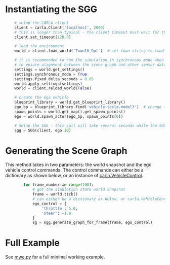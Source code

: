 # Instantiating the SGG

```python
    # setup the CARLA client
    client = carla.Client('localhost', 2000)
    # This is longer than typical - the client timeout must wait for the SGG indexing to complete
    client.set_timeout(120.0)

    # load the environment
    world = client.load_world('Town10_Opt')  # set town string to load a different map

    # it is recommended to run the simulation in synchronous mode when generating scene graphs
    # to ensure alignment between the scene graph and other sensor data
    settings = world.get_settings()
    settings.synchronous_mode = True
    settings.fixed_delta_seconds = 0.05
    world.apply_settings(settings)
    world = client.reload_world(False)

    # create the ego vehicle
    blueprint_library = world.get_blueprint_library()
    ego_bp = blueprint_library.find('vehicle.tesla.model3')  # change the blueprint id for a different vehicle type
    spawn_points = world.get_map().get_spawn_points()
    ego = world.spawn_actor(ego_bp, spawn_points[0])

    # Setup the SGG - this call will take several seconds while the SGG indexes the world and performs initial bookkeeping
    sgg = SGG(client, ego.id)
```

# Generating the Scene Graph
This method takes in two parameters: the world snapshot and the ego vehicle control commands. The control commands can either be a dictionary as shown below, or an instance of [carla.VehicleControl](https://carla.readthedocs.io/en/0.9.14/python_api/#carlavehiclecontrol).
```python
        for frame_number in range(100):
            # get the simulation state world snapshot
            frame = world.tick()
            # can either be a dictionary as below, or carla.VehicleControl
            ego_control = {
                'throttle': 5.0,
                'steer': -1.0
            }
            sg = sgg.generate_graph_for_frame(frame, ego_control)
```

# Full Example
See [mwe.py](../../blob/main/mwe.py) for a full minimal working example.